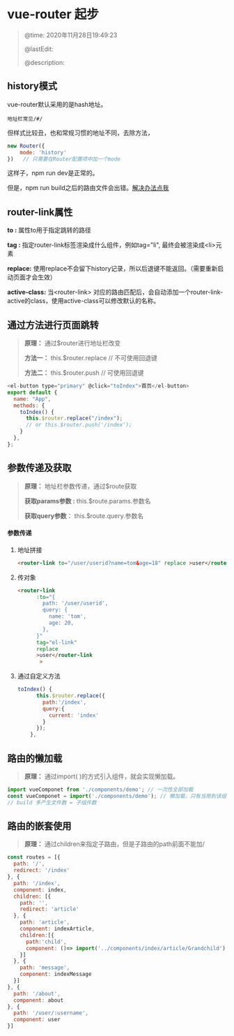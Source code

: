 # vue-router 起步

> @time: 2020年11月28日19:49:23
>
> @lastEdit: 
>
> @description: 
> 
## history模式

vue-router默认采用的是hash地址。 

```
地址栏常见/#/ 
```

但样式比较丑，也和常规习惯的地址不同，去除方法，

```js
new Router({
	mode: 'history'
})   // 只需要在Router配置项中加一个mode
```

这样子，npm run dev是正常的。

但是，npm run build之后的路由文件会出错。[解决办法点我](https://www.cnblogs.com/jiayeyuan/p/14029194.html)

## router-link属性

**to :** 属性to用于指定跳转的路径

**tag :** 指定router-link标签渲染成什么组件，例如tag="li", 最终会被渲染成<li\>元素

**replace:** 使用replace不会留下history记录，所以后退键不能返回。（需要重新启动页面才会生效）

**active-class:** 当<router-link\> 对应的路由匹配后，会自动添加一个router-link-active的class，使用active-class可以修改默认的名称。

## 通过方法进行页面跳转

> **原理：** 通过$router进行地址栏改变
>
> **方法一：** this.$router.replace  // 不可使用回退键
>
> **方法二：** this.$router.push     // 可使用回退键

```js
<el-button type="primary" @click="toIndex">首页</el-button>
export default {
  name: "App",
  methods: {
    toIndex() {
      this.$router.replace("/index");
      // or this.$router.push('/index');
    }
  },
};
```

## 参数传递及获取

>**原理：** 地址栏参数传递，通过$route获取
>
>**获取params参数 :** this.$route.params.参数名
>
>**获取query参数**： this.$route.query.参数名

#### 参数传递

1. 地址拼接

   ```html
   <router-link to="/user/userid?name=tom&age=18" replace >user</router-link>
   ```

2. 传对象

   ```html
   <router-link
         :to="{
           path: '/user/userid',
           query: {
             name: 'tom',
             age: 20,
           },
         }"
         tag="el-link"
         replace
         >user</router-link
      	  >
   ```



 3. 通过自定义方法

    ```js
    toIndex() {
          this.$router.replace({
            path:'/index',
            query:{
              current: 'index'
            }
          });
        },
    ```

## 路由的懒加载

> **原理：** 通过import( )的方式引入组件，就会实现懒加载。

```js
import vueComponet from './components/demo'; // 一次性全部加载
const vueComponet = import('./components/demo'); // 懒加载，只有当用到该组件的时候才加载
// build 多产生文件数 = 子组件数
```

## 路由的嵌套使用

> **原理：** 通过children来指定子路由，但是子路由的path前面不能加/

```js
const routes = [{
  path: '/',
  redirect: '/index'
}, {
  path: '/index',
  component: index,
  children: [{
    path: '',
    redirect: 'article'
  }, {
    path: 'article',
    component: indexArticle,
    children:[{
      path:'child',
      component: ()=> import('../components/index/article/Grandchild')
    }] 
  }, {
    path: 'message',
    component: indexMessage
  }]
}, {
  path: '/about',
  component: about
}, {
  path: '/user/:username',
  component: user
}]
```

